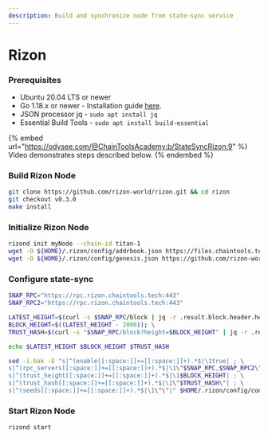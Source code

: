 ```yaml
---
description: Build and synchronize node from state-sync service
---
```


# Rizon

### Prerequisites

* Ubuntu 20.04 LTS or newer
* Go 1.18.x or newer - Installation guide [here](../../../../guides/installation/install-golang.md).
* JSON processor jq - `sudo apt install jq`
* Essential Build Tools - `sudo apt install build-essential`

{% embed url="https://odysee.com/@ChainToolsAcademy:b/StateSyncRizon:9" %}
Video demonstrates steps described below.
{% endembed %}

### Build Rizon Node

```bash
git clone https://github.com/rizon-world/rizon.git && cd rizon
git checkout v0.3.0
make install
```

### Initialize Rizon Node

```bash
rizond init myNode --chain-id titan-1
wget -O ${HOME}/.rizon/config/addrbook.json https://files.chaintools.tech/chains/rizon/addrbook.json
wget -O ${HOME}/.rizon/config/genesis.json https://github.com/rizon-world/mainnet/raw/master/genesis.json
```

### Configure state-sync

```bash
SNAP_RPC="https://rpc.rizon.chaintools.tech:443"
SNAP_RPC2="https://rpc.rizon.chaintools.tech:443"

LATEST_HEIGHT=$(curl -s $SNAP_RPC/block | jq -r .result.block.header.height); \
BLOCK_HEIGHT=$((LATEST_HEIGHT - 2000)); \
TRUST_HASH=$(curl -s "$SNAP_RPC/block?height=$BLOCK_HEIGHT" | jq -r .result.block_id.hash)

echo $LATEST_HEIGHT $BLOCK_HEIGHT $TRUST_HASH

sed -i.bak -E "s|^(enable[[:space:]]+=[[:space:]]+).*$|\1true| ; \
s|^(rpc_servers[[:space:]]+=[[:space:]]+).*$|\1\"$SNAP_RPC,$SNAP_RPC2\"| ; \
s|^(trust_height[[:space:]]+=[[:space:]]+).*$|\1$BLOCK_HEIGHT| ; \
s|^(trust_hash[[:space:]]+=[[:space:]]+).*$|\1\"$TRUST_HASH\"| ; \
s|^(seeds[[:space:]]+=[[:space:]]+).*$|\1\"\"|" $HOME/.rizon/config/config.toml
```

### Start Rizon Node

```
rizond start
```

